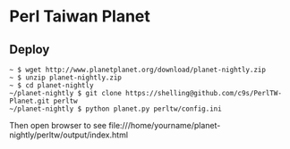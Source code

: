 # Perl Taiwan Planet

## Deploy

    ~ $ wget http://www.planetplanet.org/download/planet-nightly.zip
    ~ $ unzip planet-nightly.zip
    ~ $ cd planet-nightly
    ~/planet-nightly $ git clone https://shelling@github.com/c9s/PerlTW-Planet.git perltw
    ~/planet-nightly $ python planet.py perltw/config.ini

Then open browser to see file:///home/yourname/planet-nightly/perltw/output/index.html

